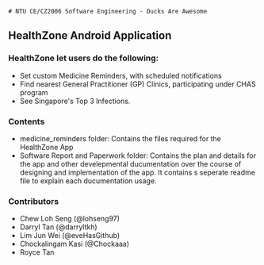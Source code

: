     # NTU CE/CZ2006 Software Engineering - Ducks Are Awesome

## HealthZone Android Application

### HealthZone let users do the following:
- Set custom Medicine Reminders, with scheduled notifications
- Find nearest General Practitioner (GP) Clinics, participating under CHAS program
- See Singapore's Top 3 Infections.

### Contents
- medicine_reminders folder: Contains the files required for the HealthZone App
- Software Report and Paperwork folder: Contains the plan and details for the app and other develepmental ducumentation over the course of designing and implementation of the app. It contains s seperate readme file to explain each ducumentation usage.

### Contributors
- Chew Loh Seng (@lohseng97)
- Darryl Tan (@darryltkh)
- Lim Jun Wei (@eveHasGithub)
- Chockalingam Kasi (@Chockaaa)
- Royce Tan
